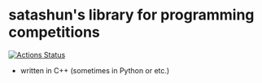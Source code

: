 # satashun's library for programming competitions

[![Actions Status](https://github.com/satashun/algorithm/workflows/verify/badge.svg)](https://github.com/satashun/algorithm/actions) 

- written in C++ (sometimes in Python or etc.)